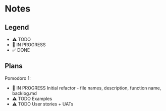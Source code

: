 # Notes

## Legend

- ⚠ TODO
- 🚧 IN PROGRESS
- ✅ DONE

## Plans

Pomodoro 1:

- 🚧 IN PROGRESS Initial refactor - file names, description, function name, backlog.md
- ⚠ TODO Examples
- ⚠ TODO User stories + UATs
